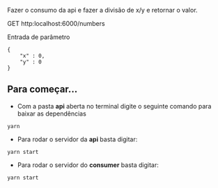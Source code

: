 Fazer o consumo da api e fazer a divisão de x/y e retornar o valor. 

GET http:localhost:6000/numbers

Entrada de parâmetro
```
{
    "x" : 0,
    "y" : 0
}
```

## Para começar...

- Com a pasta **api** aberta no terminal digite o seguinte comando para baixar as dependências
```
yarn
```

- Para rodar o servidor da **api** basta digitar:
```
yarn start
```

- Para rodar o servidor do **consumer** basta digitar:
```
yarn start
```